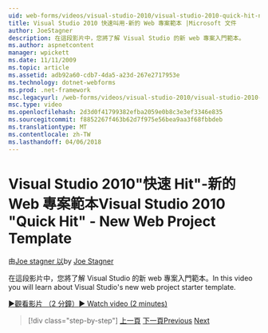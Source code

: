 ```yaml
---
uid: web-forms/videos/visual-studio-2010/visual-studio-2010-quick-hit-new-web-project-template
title: Visual Studio 2010 快速叫用-新的 Web 專案範本 |Microsoft 文件
author: JoeStagner
description: 在這段影片中，您將了解 Visual Studio 的新 web 專案入門範本。
ms.author: aspnetcontent
manager: wpickett
ms.date: 11/11/2009
ms.topic: article
ms.assetid: adb92a60-cdb7-4da5-a23d-267e2717953e
ms.technology: dotnet-webforms
ms.prod: .net-framework
msc.legacyurl: /web-forms/videos/visual-studio-2010/visual-studio-2010-quick-hit-new-web-project-template
msc.type: video
ms.openlocfilehash: 2d3d0f41799382efba2059e0b8c3e3ef3346e835
ms.sourcegitcommit: f8852267f463b62d7f975e56bea9aa3f68fbbdeb
ms.translationtype: MT
ms.contentlocale: zh-TW
ms.lasthandoff: 04/06/2018
---
```

<a name="visual-studio-2010-quick-hit---new-web-project-template"></a><span data-ttu-id="b6765-103">Visual Studio 2010"快速 Hit"-新的 Web 專案範本</span><span class="sxs-lookup"><span data-stu-id="b6765-103">Visual Studio 2010 "Quick Hit" - New Web Project Template</span></span>
====================
<span data-ttu-id="b6765-104">由[Joe stagner 以](https://github.com/JoeStagner)</span><span class="sxs-lookup"><span data-stu-id="b6765-104">by [Joe Stagner](https://github.com/JoeStagner)</span></span>

<span data-ttu-id="b6765-105">在這段影片中，您將了解 Visual Studio 的新 web 專案入門範本。</span><span class="sxs-lookup"><span data-stu-id="b6765-105">In this video you will learn about Visual Studio's new web project starter template.</span></span>

[<span data-ttu-id="b6765-106">&#9654;觀看影片 （2 分鐘）</span><span class="sxs-lookup"><span data-stu-id="b6765-106">&#9654; Watch video (2 minutes)</span></span>](https://channel9.msdn.com/Blogs/ASP-NET-Site-Videos/visual-studio-2010-quick-hit-new-web-project-template)

> [!div class="step-by-step"]
> <span data-ttu-id="b6765-107">[上一頁](visual-studio-2010-quick-hit-multi-monitor-support.md)
> [下一頁](visual-studio-2010-quick-hit-new-multi-targeting.md)</span><span class="sxs-lookup"><span data-stu-id="b6765-107">[Previous](visual-studio-2010-quick-hit-multi-monitor-support.md)
[Next](visual-studio-2010-quick-hit-new-multi-targeting.md)</span></span>
